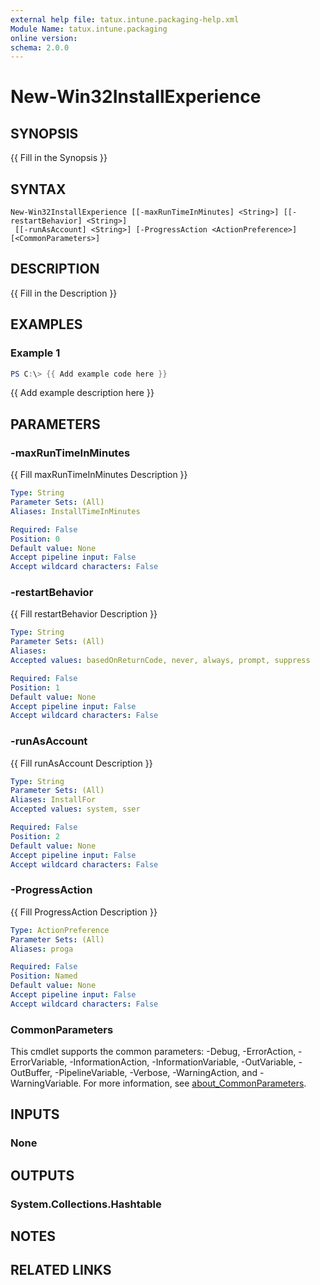 ```yaml
---
external help file: tatux.intune.packaging-help.xml
Module Name: tatux.intune.packaging
online version:
schema: 2.0.0
---
```


# New-Win32InstallExperience

## SYNOPSIS
{{ Fill in the Synopsis }}

## SYNTAX

```
New-Win32InstallExperience [[-maxRunTimeInMinutes] <String>] [[-restartBehavior] <String>]
 [[-runAsAccount] <String>] [-ProgressAction <ActionPreference>] [<CommonParameters>]
```

## DESCRIPTION
{{ Fill in the Description }}

## EXAMPLES

### Example 1
```powershell
PS C:\> {{ Add example code here }}
```

{{ Add example description here }}

## PARAMETERS

### -maxRunTimeInMinutes
{{ Fill maxRunTimeInMinutes Description }}

```yaml
Type: String
Parameter Sets: (All)
Aliases: InstallTimeInMinutes

Required: False
Position: 0
Default value: None
Accept pipeline input: False
Accept wildcard characters: False
```

### -restartBehavior
{{ Fill restartBehavior Description }}

```yaml
Type: String
Parameter Sets: (All)
Aliases:
Accepted values: basedOnReturnCode, never, always, prompt, suppress

Required: False
Position: 1
Default value: None
Accept pipeline input: False
Accept wildcard characters: False
```

### -runAsAccount
{{ Fill runAsAccount Description }}

```yaml
Type: String
Parameter Sets: (All)
Aliases: InstallFor
Accepted values: system, sser

Required: False
Position: 2
Default value: None
Accept pipeline input: False
Accept wildcard characters: False
```

### -ProgressAction
{{ Fill ProgressAction Description }}

```yaml
Type: ActionPreference
Parameter Sets: (All)
Aliases: proga

Required: False
Position: Named
Default value: None
Accept pipeline input: False
Accept wildcard characters: False
```

### CommonParameters
This cmdlet supports the common parameters: -Debug, -ErrorAction, -ErrorVariable, -InformationAction, -InformationVariable, -OutVariable, -OutBuffer, -PipelineVariable, -Verbose, -WarningAction, and -WarningVariable. For more information, see [about_CommonParameters](http://go.microsoft.com/fwlink/?LinkID=113216).

## INPUTS

### None

## OUTPUTS

### System.Collections.Hashtable

## NOTES

## RELATED LINKS
